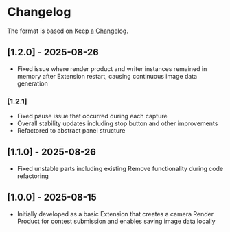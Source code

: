 # Changelog

The format is based on [Keep a Changelog](https://keepachangelog.com/en/1.0.0/).


## [1.2.0] - 2025-08-26
- Fixed issue where render product and writer instances remained in memory after Extension restart, causing continuous image data generation
### [1.2.1]
- Fixed pause issue that occurred during each capture
- Overall stability updates including stop button and other improvements
- Refactored to abstract panel structure

## [1.1.0] - 2025-08-26
- Fixed unstable parts including existing Remove functionality during code refactoring

## [1.0.0] - 2025-08-15
- Initially developed as a basic Extension that creates a camera Render Product for contest submission and enables saving image data locally


